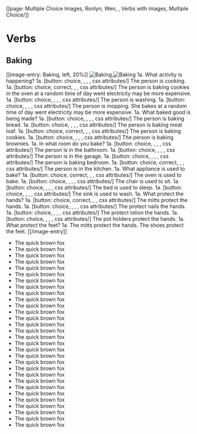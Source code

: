 [[page: Multiple Choice Images, Ronlyn, Wen, , Verbs with images, Multiple Choice/]]
# Verbs
## Baking
[[image-entry: Baking, left, 20%]]
![Baking](verb-bake.jpg),![Baking](verb-bake.jpg)
1a. What activity is happening?
  1a. [button: choice, , , , css attributes/] The person is cooking.
  1a. [button: choice, correct, , , css attributes/] The person is baking cookies in the oven at a random time of day went electricity may be more expensive.
  1a. [button: choice, , , , css attributes/] The person is washing.
  1a. [button: choice, , , , css attributes/] The person is mopping. She bakes at a random time of day went electricity may be more expensive.
1a. What baked good is being made?
  1a. [button: choice, , , , css attributes/] The person is baking bread.
  1a. [button: choice, , , , css attributes/] The person is baking meat loaf.
  1a. [button: choice, correct, , , css attributes/] The person is baking cookies.
  1a. [button: choice, , , , css attributes/] The person is baking brownies.
1a. In what room do you bake?
  1a. [button: choice, , , , css attributes/] The person is in the bathroom.
  1a. [button: choice, , , , css attributes/] The person is in the garage.
  1a. [button: choice, , , , css attributes/] The person is baking bedroom.
  1a. [button: choice, correct, , , css attributes/] The person is in the kitchen.
1a. What appliance is used to bake?
  1a. [button: choice, correct, , , css attributes/] The oven is used to bake.
  1a. [button: choice, , , , css attributes/] The chair is used to sit.
  1a. [button: choice, , , , css attributes/] The bed is used to sleep.
  1a. [button: choice, , , , css attributes/] The sink is used to wash.
1a. What protect the hands?
  1a. [button: choice, correct, , , css attributes/] The mitts protect the hands.
  1a. [button: choice, , , , css attributes/] The protect nails the hands.
  1a. [button: choice, , , , css attributes/] The protect lotion the hands.
  1a. [button: choice, , , , css attributes/] The pot holders protect the hands.
1a. What protect the feet?
  1a. The mitts protect the hands. The shoes protect the feet.
[[/image-entry]]
* The quick brown fox
* The quick brown fox
* The quick brown fox
* The quick brown fox
* The quick brown fox
* The quick brown fox
* The quick brown fox
* The quick brown fox
* The quick brown fox
* The quick brown fox
* The quick brown fox
* The quick brown fox
* The quick brown fox
* The quick brown fox
* The quick brown fox
* The quick brown fox
* The quick brown fox
* The quick brown fox
* The quick brown fox
* The quick brown fox
* The quick brown fox
* The quick brown fox
* The quick brown fox
* The quick brown fox
* The quick brown fox
* The quick brown fox
* The quick brown fox
* The quick brown fox
* The quick brown fox
* The quick brown fox
